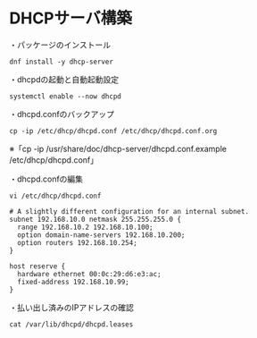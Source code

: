 # DHCPサーバ構築

・パッケージのインストール

```
dnf install -y dhcp-server
```

・dhcpdの起動と自動起動設定

```
systemctl enable --now dhcpd
```

・dhcpd.confのバックアップ

```
cp -ip /etc/dhcp/dhcpd.conf /etc/dhcp/dhcpd.conf.org
```

※「cp -ip /usr/share/doc/dhcp-server/dhcpd.conf.example /etc/dhcp/dhcpd.conf」

・dhcpd.confの編集

```
vi /etc/dhcp/dhcpd.conf
```

```
# A slightly different configuration for an internal subnet.
subnet 192.168.10.0 netmask 255.255.255.0 {
  range 192.168.10.2 192.168.10.100;
  option domain-name-servers 192.168.10.200;
  option routers 192.168.10.254;
}

host reserve {
  hardware ethernet 00:0c:29:d6:e3:ac;
  fixed-address 192.168.10.99;
}

```

・払い出し済みのIPアドレスの確認

```
cat /var/lib/dhcpd/dhcpd.leases
```

